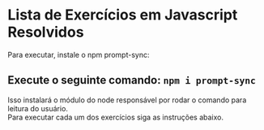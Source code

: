 # Lista de Exercícios em Javascript Resolvidos

Para executar, instale o npm prompt-sync:

## Execute o seguinte comando: `npm i prompt-sync`

Isso instalará o módulo do node responsável por rodar o comando para leitura do usuário.  <br>
Para executar cada um dos exercícios siga as instruções abaixo.
